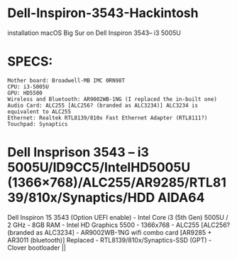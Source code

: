 # Dell-Inspiron-3543-Hackintosh
installation macOS Big Sur on Dell Inspiron 3543– i3 5005U

# SPECS:

    Mother board: Broadwell-MB IMC 0RN98T
    CPU: i3-5005U
    GPU: HD5500
    Wireless and Bluetooth: AR9002WB-1NG (I replaced the in-built one)
    Audio Card: ALC255 [ALC256? (branded as ALC3234)] ALC3234 is equivalent to ALC255
    Ethernet: Realtek RTL8139/810x Fast Ethernet Adapter (RTL8111?)
    Touchpad: Synaptics


# Dell Insprison 3543 – i3 5005U/ID9CC5/IntelHD5005U (1366×768)/ALC255/AR9285/RTL8139/810x/Synaptics/HDD AIDA64
Dell Inspiron 15 3543 (Option UEFI enable) - Intel Core i3 (5th Gen) 5005U / 2 GHz - 8GB RAM - Intel HD Graphics 5500 - 1366x768 - ALC255 [ALC256? (branded as ALC3234] - AR9002WB-1NG wifi combo card [AR9285 + AR3011 (bluetooth)] Replaced - RTL8139/810x/Synaptics-SSD (GPT) - Clover bootloader ||

